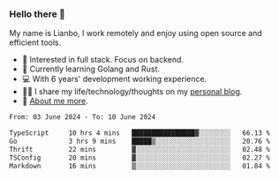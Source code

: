### Hello there 👋

My name is Lianbo, I work remotely and enjoy using open source and efficient tools.

- 🔭 Interested in full stack. Focus on backend.
- 🌱 Currently learning Golang and Rust.
- 💻 With 6 years' development working experience.
- ✍🏻 I share my life/technology/thoughts on my [personal blog](https://godruoyi.com).
- 👒 [About me more](https://godruoyi.com/posts/About-godruoyi).

<!--START_SECTION:waka-->

```txt
From: 03 June 2024 - To: 10 June 2024

TypeScript     10 hrs 4 mins   ████████████████▓░░░░░░░░   66.13 %
Go             3 hrs 9 mins    █████▒░░░░░░░░░░░░░░░░░░░   20.76 %
Thrift         22 mins         ▓░░░░░░░░░░░░░░░░░░░░░░░░   02.48 %
TSConfig       20 mins         ▓░░░░░░░░░░░░░░░░░░░░░░░░   02.27 %
Markdown       16 mins         ▒░░░░░░░░░░░░░░░░░░░░░░░░   01.84 %
```

<!--END_SECTION:waka-->
